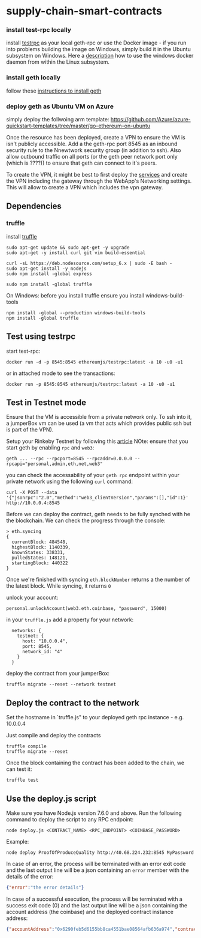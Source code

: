 # supply-chain-smart-contracts

### install test-rpc locally
install [testrpc](https://github.com/ethereumjs/testrpc) as your local geth-rpc or use the Docker image - if you run into problems building the image on Windows, simply build it in the Ubuntu subsystem on Windows. Here a [description](https://blog.jayway.com/2017/04/19/running-docker-on-bash-on-windows/) how to use the windows docker daemon from within the Linux subsystem. 

### install geth locally 
follow these [instructions to install geth](https://github.com/ethereum/go-ethereum/wiki/Building-Ethereum)

### deploy geth as Ubuntu VM on Azure
simply deploy the follwoing arm template:
https://github.com/Azure/azure-quickstart-templates/tree/master/go-ethereum-on-ubuntu

Once the resource has been deployed, create a VPN to ensure the VM is isn't publicly accessible. Add a the geth-rpc port 8545 as an inbound security rule to the Nnewtwork security group (in addition to ssh). Also allow outbound traffic on all ports (or the geth peer network port only (which is ????)) to ensure that geth can connect to it's peers.

To create the VPN, it might be best to first deploy the [services](https://github.com/cloudbeatsch/supply-chain-services) and create the VPN including the gateway through the WebApp's Networking settings. This will allow to create a VPN which includes the vpn gateway.

## Dependencies

### truffle
install [truffle](https://github.com/trufflesuite/truffle)

```
sudo apt-get update && sudo apt-get -y upgrade
sudo apt-get -y install curl git vim build-essential

curl -sL https://deb.nodesource.com/setup_6.x | sudo -E bash -
sudo apt-get install -y nodejs
sudo npm install -global express

sudo npm install -global truffle
```

On Windows: before you install truffle ensure you install windows-build-tools
```
npm install -global --production windows-build-tools
npm install -global truffle
```

## Test using testrpc

start test-rpc:
```
docker run -d -p 8545:8545 ethereumjs/testrpc:latest -a 10 -u0 -u1
```
or in attached mode to see the transactions:
```
docker run -p 8545:8545 ethereumjs/testrpc:latest -a 10 -u0 -u1
```

## Test in Testnet mode
Ensure that the VM is accessible from a private network only. To ssh into it, a jumperBox vm can be used (a vm that acts which provides public ssh but is part of the VPN).

Setup your Rinkeby Testnet by following this [article](https://gist.github.com/cryptogoth/10a98e8078cfd69f7ca892ddbdcf26bc)
NOte: ensure that you start geth by enabling `rpc` and `web3`: 

```
geth ... --rpc --rpcport=8545 --rpcaddr=0.0.0.0 --rpcapi="personal,admin,eth,net,web3"
```

you can check the accessability of your `geth rpc` endpoint within your private network using the following `curl` command:
```
curl -X POST --data '{"jsonrpc":"2.0","method":"web3_clientVersion","params":[],"id":1}' http://10.0.0.4:8545
```

Before we can deploy the contract, geth needs to be fully synched with he the blockchain. We can check the progress through the console: 

```
> eth.syncing
{
  currentBlock: 484548,
  highestBlock: 1140339,
  knownStates: 338331,
  pulledStates: 148121,
  startingBlock: 440322
}
```
Once we're finished with syncing `eth.blockNumber` returns a the number of the latest block. While syncing, it returns `0` 

unlock your account:
```
personal.unlockAccount(web3.eth.coinbase, "password", 15000)
```
in your `truffle.js` add a property for your network:

```
  networks: {
    testnet: {
      host: "10.0.0.4",
      port: 8545,
      network_id: "4" 
    }
  }
```

deploy the contract from your jumperBox:

```
truffle migrate --reset --network testnet
```

## Deploy the contract to the network

Set the hostname in `truffle.js" to your deployed geth rpc instance - e.g. 10.0.0.4

Just compile and deploy the contracts

```
truffle compile
truffle migrate --reset
```
Once the block containing the contract has been added to the chain, we can test it:
```
truffle test
```

## Use the deploy.js script
Make sure you have Node.js version 7.6.0 and above.
Run the following command to deploy the script to any RPC endpoint:

```
node deploy.js <CONTRACT_NAME> <RPC_ENDPOINT> <COINBASE_PASSWORD>
```

Example:

```
node deploy ProofOfProduceQuality http://40.68.224.232:8545 MyPassword
```

In case of an error, the process will be terminated with an error exit code and the last output line will be a json containing an `error` member with the details of the error:

```json
{"error":"the error details"}
```

In case of a successful execution, the process will be terminated with a success exit code (0) and the last output line will be a json containing the account address (the coinbase) and the deployed contract instance address:

```json
{"accountAddress":"0x6290feb5d6155bb8ca4551bae08564afb636a974","contractAddress":"0x44D89F52f93D1bF9A0F47330B5726B0d82cD8176"}
```

